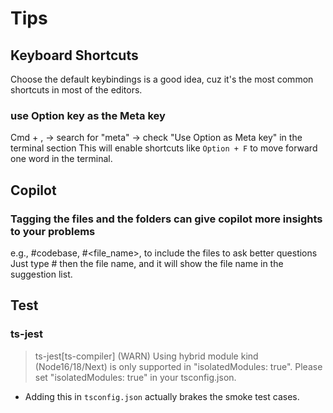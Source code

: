 # Tips

## Keyboard Shortcuts

Choose the default keybindings is a good idea, cuz it's the most common shortcuts in most of the editors.

### use Option key as the Meta key

Cmd + , -> search for "meta" -> check "Use Option as Meta key" in the terminal section
This will enable shortcuts like `Option + F` to move forward one word in the terminal.

## Copilot

### Tagging the files and the folders can give copilot more insights to your problems

e.g., #codebase, #<file_name>, to include the files to ask better questions
Just type # then the file name, and it will show the file name in the suggestion list.


## Test

### ts-jest 
> ts-jest[ts-compiler] (WARN) Using hybrid module kind (Node16/18/Next) is only supported in "isolatedModules: true". Please set "isolatedModules: true" in your tsconfig.json.

- Adding this in `tsconfig.json` actually brakes the smoke test cases.

